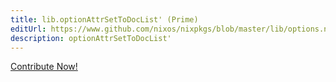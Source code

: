 ```yaml
---
title: lib.optionAttrSetToDocList' (Prime)
editUrl: https://www.github.com/nixos/nixpkgs/blob/master/lib/options.nix#L308C29
description: optionAttrSetToDocList'
---
```


<a href="https://www.github.com/nixos/nixpkgs/blob/master/lib/options.nix#L308C29">Contribute Now!</a>
